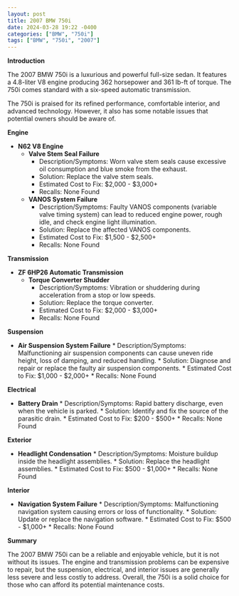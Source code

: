 ```yaml
---
layout: post
title: 2007 BMW 750i
date: 2024-03-28 19:22 -0400
categories: ["BMW", "750i"]
tags: ["BMW", "750i", "2007"]
---
```

**Introduction**

The 2007 BMW 750i is a luxurious and powerful full-size sedan. It features a 4.8-liter V8 engine producing 362 horsepower and 361 lb-ft of torque. The 750i comes standard with a six-speed automatic transmission.

The 750i is praised for its refined performance, comfortable interior, and advanced technology. However, it also has some notable issues that potential owners should be aware of.

**Engine**

* **N62 V8 Engine**
    * **Valve Stem Seal Failure**
        * Description/Symptoms: Worn valve stem seals cause excessive oil consumption and blue smoke from the exhaust.
        * Solution: Replace the valve stem seals.
        * Estimated Cost to Fix: $2,000 - $3,000+
        * Recalls: None Found
    * **VANOS System Failure**
        * Description/Symptoms: Faulty VANOS components (variable valve timing system) can lead to reduced engine power, rough idle, and check engine light illumination.
        * Solution: Replace the affected VANOS components.
        * Estimated Cost to Fix: $1,500 - $2,500+
        * Recalls: None Found

**Transmission**

* **ZF 6HP26 Automatic Transmission**
    * **Torque Converter Shudder**
        * Description/Symptoms: Vibration or shuddering during acceleration from a stop or low speeds.
        * Solution: Replace the torque converter.
        * Estimated Cost to Fix: $2,000 - $3,000+
        * Recalls: None Found

**Suspension**

* **Air Suspension System Failure**
        * Description/Symptoms: Malfunctioning air suspension components can cause uneven ride height, loss of damping, and reduced handling.
        * Solution: Diagnose and repair or replace the faulty air suspension components.
        * Estimated Cost to Fix: $1,000 - $2,000+
        * Recalls: None Found

**Electrical**

* **Battery Drain**
        * Description/Symptoms: Rapid battery discharge, even when the vehicle is parked.
        * Solution: Identify and fix the source of the parasitic drain.
        * Estimated Cost to Fix: $200 - $500+
        * Recalls: None Found

**Exterior**

* **Headlight Condensation**
        * Description/Symptoms: Moisture buildup inside the headlight assemblies.
        * Solution: Replace the headlight assemblies.
        * Estimated Cost to Fix: $500 - $1,000+
        * Recalls: None Found

**Interior**

* **Navigation System Failure**
        * Description/Symptoms: Malfunctioning navigation system causing errors or loss of functionality.
        * Solution: Update or replace the navigation software.
        * Estimated Cost to Fix: $500 - $1,000+
        * Recalls: None Found

**Summary**

The 2007 BMW 750i can be a reliable and enjoyable vehicle, but it is not without its issues. The engine and transmission problems can be expensive to repair, but the suspension, electrical, and interior issues are generally less severe and less costly to address. Overall, the 750i is a solid choice for those who can afford its potential maintenance costs.
